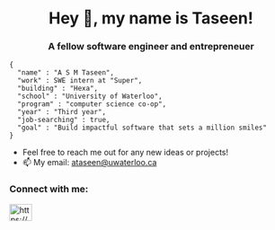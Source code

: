 <h1 align="center">Hey 👋, my name is Taseen!</h1>
<h3 align="center">A fellow software engineer and entrepreneuer</h3>


```
{
  "name" : "A S M Taseen",
  "work" : SWE intern at "Super",
  "building" : "Hexa",
  "school" : "University of Waterloo",
  "program" : "computer science co-op",
  "year" : "Third year",
  "job-searching" : true,
  "goal" : "Build impactful software that sets a million smiles"
}
```
- Feel free to reach me out for any new ideas or projects!
- 📫 My email: ataseen@uwaterloo.ca
<h3 align="left">Connect with me:</h3>
<p align="left">
<a href="https://linkedin.com/in/https://www.linkedin.com/in/a-s-m-taseen/" target="blank"><img align="center" src="https://raw.githubusercontent.com/rahuldkjain/github-profile-readme-generator/master/src/images/icons/Social/linked-in-alt.svg" alt="https://www.linkedin.com/in/a-s-m-taseen/" height="30" width="40" /></a>
</p>
